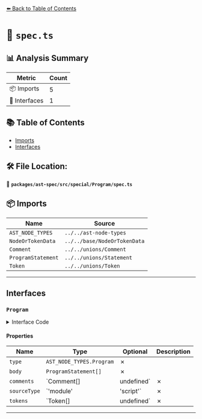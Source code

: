 [⬅️ Back to Table of Contents](../../../../../index.md)

# 📄 `spec.ts`

## 📊 Analysis Summary

| Metric | Count |
|--------|-------|
| 📦 Imports | 5 |
| 📐 Interfaces | 1 |

## 📚 Table of Contents

- [Imports](#imports)
- [Interfaces](#interfaces)

## 🛠️ File Location:
📂 **`packages/ast-spec/src/special/Program/spec.ts`**

## 📦 Imports

| Name | Source |
|------|--------|
| `AST_NODE_TYPES` | `../../ast-node-types` |
| `NodeOrTokenData` | `../../base/NodeOrTokenData` |
| `Comment` | `../../unions/Comment` |
| `ProgramStatement` | `../../unions/Statement` |
| `Token` | `../../unions/Token` |


---

## Interfaces

### `Program`

<details><summary>Interface Code</summary>

```ts
export interface Program extends NodeOrTokenData {
  type: AST_NODE_TYPES.Program;
  body: ProgramStatement[];
  comments: Comment[] | undefined;
  sourceType: 'module' | 'script';
  tokens: Token[] | undefined;
}
```
</details>

#### Properties

| Name | Type | Optional | Description |
|------|------|----------|-------------|
| `type` | `AST_NODE_TYPES.Program` | ✗ |  |
| `body` | `ProgramStatement[]` | ✗ |  |
| `comments` | `Comment[] | undefined` | ✗ |  |
| `sourceType` | `'module' | 'script'` | ✗ |  |
| `tokens` | `Token[] | undefined` | ✗ |  |


---